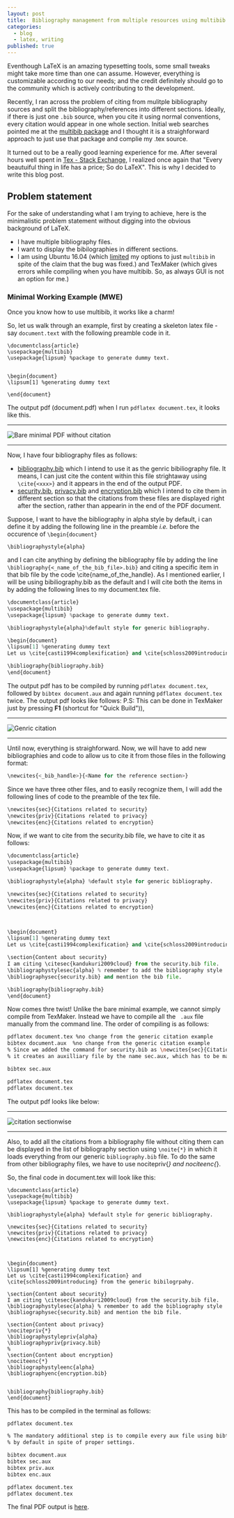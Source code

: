```yaml
---
layout: post
title:  Bibliography management from multiple resources using multibib.
categories: 
  - blog
  - latex, writing
published: true
---
```


Eventhough LaTeX is an amazing typesetting tools, some small tweaks might take more time than one can assume. However, everything is customizable according to our needs; and the credit definitely should go to the community which is actively contributing to the development.

Recently, I ran across the problem of citing from mulitple bibliography sources and split the bibliography/references into different sections. Ideally, if there is just one ```.bib``` source, when you cite it using normal conventions, every citation would appear in one whole section. Initial web searches pointed me at the [multibib package](https://www.ctan.org/pkg/multibib?lang=en) and I thought it is a straighforward approach to just use that package and complie my .tex source.

It turned out to be a really good learning experience for me. After several hours well spent in [Tex - Stack Exchange](http://tex.stackexchange.com/), I realized once again that "Every beautuiful thing in life has a price; So do LaTeX". This is why I decided to write this blog post.

## Problem statement

For the sake of understanding what I am trying to achieve, here is the minimalistic problem statement without digging into the obvious background of LaTeX. 

* I have multiple bibliography files.
* I want to display the bibilographies in different sections.
* I am using Ubuntu 16.04 (which [limited](https://askubuntu.com/questions/761985/textlive-bibtex-extra-and-biber-conflict) my options to just ```multibib``` in spite of the claim that the bug was fixed.) and TexMaker (which gives errors while compiling when you have multibib. So, as always GUI is not an option for me.)

### Minimal Working Example (MWE)

Once you know how to use multibib, it works like a charm! 

So, let us walk through an example, first by creating a skeleton latex file - say ```document.text``` with the following preamble code in it.

```
\documentclass{article}
\usepackage{multibib}
\usepackage{lipsum} %package to generate dummy text.


\begin{document}
\lipsum[1] %generating dummy text

\end{document}
```
The output pdf (document.pdf) when I run ```pdflatex document.tex```, it looks like this.

---

![Bare minimal PDF without citation]({{site.baseurl}}/assets/images/bare_minimal_pdf.png)

---

Now, I have four bibliography files as follows:

* [bibliography.bib](https://raw.githubusercontent.com/sidtechnical/sidtechnical.github.io/master/assets/files/bibliography.bib) which I intend to use it as the genric bibiliography file. It means, I can just cite the content within this file strightaway using ```\cite{<xxx>}``` and it appears in the end of the output PDF.
* [security.bib](https://raw.githubusercontent.com/sidtechnical/sidtechnical.github.io/master/assets/files/security.bib), [privacy.bib](https://raw.githubusercontent.com/sidtechnical/sidtechnical.github.io/master/assets/files/privacy.bib) and [encryption.bib](https://raw.githubusercontent.com/sidtechnical/sidtechnical.github.io/master/assets/files/encryption.bib) which I intend to cite them in different section so that the citations from these files are displayed right after the section, rather than appearin in the end of the PDF document.

Suppose, I want to have the bibliography in alpha style by default, i can define it by adding the following line in the preamble *i.e.* before the occurence of ```\begin{document}```

```
\bibliographystyle{alpha}
```

and I can cite anything by defining the bibliography file by adding the line ```\bibliography{<_name_of_the_bib_file>.bib}``` and citing a specific item in that bib file by the code \cite{name_of_the_handle}. As I mentioned earlier, I will be using bibiliography.bib as the default and I will cite both the items in by adding the following lines to my document.tex file.


```python
\documentclass{article}
\usepackage{multibib}
\usepackage{lipsum} %package to generate dummy text.

\bibliographystyle{alpha}%default style for generic bibliography.

\begin{document}
\lipsum[1] %generating dummy text
Let us \cite{casti1994complexification} and \cite{schloss2009introducing} from the generic bibilogrpahy. 

\bibliography{bibliography.bib}
\end{document}
```

The output pdf has to be compiled by running ```pdflatex document.tex```, followed by ```bibtex document.aux``` and again running ```pdflatex document.tex``` twice. The output pdf looks like follows:
P.S: This can be done in TexMaker just by pressing **F1** (shortcut for "Quick Build")),

---

![Genric citation]({{site.baseurl}}/assets/images/generic_citation_pdf.png)

---

Until now, everything is straighforward. Now, we will have to add new bibliographies and code to allow us to cite it from those files in the following format:

```python
\newcites{<_bib_handle>}{<Name for the reference section>}
```
Since we have three other files, and to easily recognize them, I will add the following lines of code to the preamble of the tex file.

```python
\newcites{sec}{Citations related to security}
\newcites{priv}{Citations related to privacy}
\newcites{enc}{Citations related to encryption}

```

Now, if we want to cite from the security.bib file, we have to cite it as follows:

```python
\documentclass{article}
\usepackage{multibib}
\usepackage{lipsum} %package to generate dummy text.

\bibliographystyle{alpha} %default style for generic bibliography.

\newcites{sec}{Citations related to security}
\newcites{priv}{Citations related to privacy}
\newcites{enc}{Citations related to encryption}



\begin{document}
\lipsum[1] %generating dummy text
Let us \cite{casti1994complexification} and \cite{schloss2009introducing} from the generic bibilogrpahy. 

\section{Content about security}
I am citing \citesec{kandukuri2009cloud} from the security.bib file.
\bibliographystylesec{alpha} % remember to add the bibliography style
\bibliographysec{security.bib} and mention the bib file.

\bibliography{bibliography.bib}
\end{document}
```
Now comes thre twist! Unlike the bare minimal example, we cannot simply compile from TexMaker. Instead we have to compile all the ``` .aux``` file manually from the command line. The order of compiling is as follows:

```bash
pdflatex document.tex %no change from the generic citation example
bibtex document.aux  %no change from the generic citation example
% Since we added the command for security.bib as \newcites{sec}{Citations related to security}, 
% it creates an auxilliary file by the name sec.aux, which has to be manually compiled with bibtex.

bibtex sec.aux 

pdflatex document.tex
pdflatex document.tex
```

The output pdf looks like below:

---

![citation sectionwise]({{site.baseurl}}/assets/images/section_wise_citation_pdf.png)

---


Also, to add all the citations from a bibliography file without citing them can be displayed in the list of bibliography section using ```\noite{*}``` in which it loads everything from our generic ```bibliography.bib``` file. To do the same from other bibliography files, we have to use nocitepriv{*} and nociteenc{*}.

So, the final code in document.tex will look like this:

```
\documentclass{article}
\usepackage{multibib}
\usepackage{lipsum} %package to generate dummy text.

\bibliographystyle{alpha} %default style for generic bibliography.

\newcites{sec}{Citations related to security}
\newcites{priv}{Citations related to privacy}
\newcites{enc}{Citations related to encryption}



\begin{document}
\lipsum[1] %generating dummy text
Let us \cite{casti1994complexification} and \cite{schloss2009introducing} from the generic bibilogrpahy. 

\section{Content about security}
I am citing \citesec{kandukuri2009cloud} from the security.bib file.
\bibliographystylesec{alpha} % remember to add the bibliography style
\bibliographysec{security.bib} and mention the bib file.

\section{Content about privacy}
\nocitepriv{*}
\bibliographystylepriv{alpha}
\bibliographypriv{privacy.bib}
%
\section{Content about encryption}
\nociteenc{*}
\bibliographystyleenc{alpha}
\bibliographyenc{encryption.bib}


\bibliography{bibliography.bib}
\end{document}
```

This has to be compiled in the terminal as follows:

``` bash
pdflatex document.tex

% The mandatory additional step is to compile every aux file using bibtex seperately, which TexMaker fails to do 
% by default in spite of proper settings.

bibtex document.aux
bibtex sec.aux
bibtex priv.aux
bibtex enc.aux

pdflatex document.tex
pdflatex document.tex
```
The final PDF output is [here]({{site.baseurl}}/assets/files/document.pdf).



